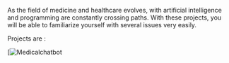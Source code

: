 As the field of medicine and healthcare evolves, with artificial intelligence and programming are constantly crossing paths.
With these projects, you will be able to familiarize yourself with several issues very easily. 

Projects are : 

[![Medicalchatbot](https://github.com/Lala2398/Python_projects/blob/main/Medical_projects/Project_Medical_chatbot.ipynb)
